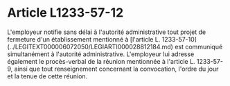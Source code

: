 # Article L1233-57-12

<p align="left">
  L'employeur notifie sans délai à l'autorité administrative tout projet de fermeture d'un établissement mentionné à [l'article L. 1233-57-10](../LEGITEXT000006072050/LEGIARTI000028812184.md) est communiqué simultanément à l'autorité administrative. L'employeur lui adresse également le procès-verbal de la réunion mentionnée à l'article L. 1233-57-9, ainsi que tout renseignement concernant la convocation, l'ordre du jour et la tenue de cette réunion.
</p>